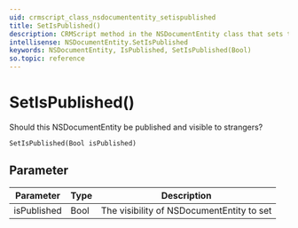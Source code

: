 ```yaml
---
uid: crmscript_class_nsdocumententity_setispublished
title: SetIsPublished()
description: CRMScript method in the NSDocumentEntity class that sets the IsPublished property 
intellisense: NSDocumentEntity.SetIsPublished
keywords: NSDocumentEntity, IsPublished, SetIsPublished(Bool)
so.topic: reference
---
```


# SetIsPublished()

Should this NSDocumentEntity be published and visible to strangers?

`SetIsPublished(Bool isPublished)`

## Parameter

| Parameter | Type | Description |
|---|---|---|
| isPublished | Bool | The visibility of NSDocumentEntity to set |

